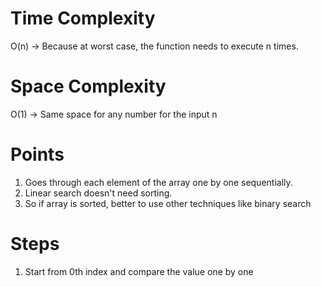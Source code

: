 # Time Complexity
O(n) -> Because at worst case, the function needs to execute n times.

# Space Complexity
O(1) -> Same space for any number for the input n

# Points
1. Goes through each element of the array one by one sequentially.
2. Linear search doesn't need sorting.
3. So if array is sorted, better to use other techniques like binary search

# Steps
1. Start from 0th index and compare the value one by one
